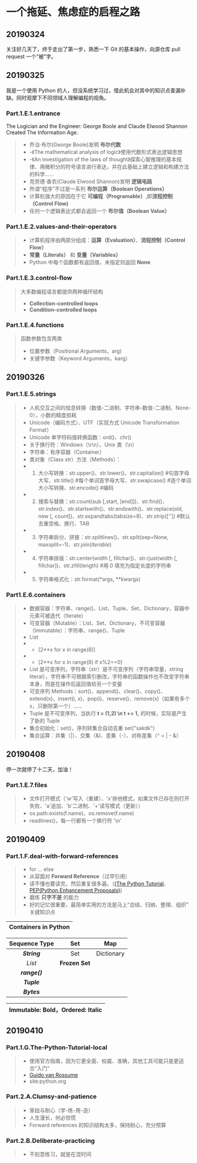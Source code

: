 # 一个拖延、焦虑症的启程之路

## 20190324
关注好几天了，终于走出了第一步，熟悉一下 Git 的基本操作，向源仓库 pull request 一个“被”字。


## 20190325
我是一个使用 Python 的人，但没系统学习过，借此机会对其中的知识点查漏补缺。同时观摩下不同领域人理解编程的视角。

### Part.1.E.1.entrance
The Logician and the Engineer: George Boole and Claude Elwood Shannon Created The Information Age.
> - 乔治·布尔(George Boole)发明 **布尔代数** 
> - -《The mathematical analysis of logic》使用代数形式表达逻辑思想
> - -《An investigation of the laws of thought》探索心智推理的基本规律、用微积分的符号语言进行表达，并在此基础上建立逻辑和构建方法的科学……
> - 克劳德·香农(Claude Elwood Shannon)发明 **逻辑电路**
> - 所谓“程序”不过是一系列 **布尔运算（Boolean Operations）**
> - 计算机强大的原因在于它 **可编程（Programable）**,即**流程控制（Control Flow)**
> - 任何一个逻辑表达式都会返回一个 **布尔值（Boolean Value）**

### Part.1.E.2.values-and-their-operators
> - 计算机程序由两部分组成：**运算（Evaluation）**、**流程控制（Control Flow）**
> - **常量（Literals）** 和 **变量（Variables）**
> - Python 中每个函数都有返回值，未指定则返回 **None**

### Part.1.E.3.control-flow
> 大多数编程语言都提供两种循环结构
> - **Collection-controlled loops** 
> - **Condition-controlled loops**

### Part.1.E.4.functions
> 函数参数包含两类
> - 位置参数（Positional Arguments，arg)
> - 关键字参数（Keyword Arguments，karg）

## 20190326
### Part.1.E.5.strings
> - 人机交互之间的信息转换（数值-二进制、字符串-数值-二进制、None-0），小数的精度损耗
> - Unicode（编码方式）、UTF（实现方式 Unicode Transformation Format）
> - Unicode 单字符码值转换函数：ord()、chr()
> - 关于换行符：Windows（\r\n）、Unix 类（\n）
> - 字符串：有序容器（Container）
> - 类对象（Class str）方法（Methods）：
> - 1. 大小写转换：str.upper()、str.lower()、str.capitalize() #句首字母大写、str.title() #每个单词首字母大写、str.swapcase() #逐个单词大小写转换、str.encode() #编码
> - 2. 搜索与替换：str.count(sub [,start, [end]])、str.find()、str.index()、str.startswith()、str.endswith()、str.replace(old, new [, count])、str.expandtabs(tabsize=8)、str.strip(['']) #默认去重空格、换行、TAB
> - 3. 字符串拆分、拼接：str.splitlines()、str.split(sep=None, maxsplit=-1)、str.join(_iterable_)
> - 4. 字符串排版：str.center(width [, fillchar])、str.rjust(width [, fillchar])、str.zfill(length) #用 0 填充为指定长度的字符串
> - 5. 字符串格式化：str.format(*args, **kwargs)

### Part1.E.6.containers
> - 数据容器：字符串、range()、List、Tuple、Set、Dictionary，容器中元素可被迭代（Iterate）
> - 可变容器（Mutable）：List、Set、Dictionary，不可变容器（Immutable）：字符串、range()、Tuple
> - List
> - - [2**x for x in range(8)]
> - - [2**x for x in range(8) if x%2==0]
> - List 是可变序列，字符串（str）是不可变序列（字符串常量，string literal），字符串不可根据索引删改，字符串的函数操作也不改变字符串本身，而是在操作后返回值给另一个变量
> - 可变序列 Methods：sort()、append()、clear()、copy()、extend(x)、insert(i, x)、pop(i)、reserve()、remove(x)（如果有多个 x，只删除第一个）……
> - Tuple 是不可变序列，当执行 **t = (1,2) \n t += 1,** 的时候，实际是产生了新的 Tuple
> - 集合初始化：set()，序列转集合自动去重 set("sakdk")
> - 集合运算：并集（|）、交集（&)、差集（-）、对称差集（^ = | - &）


## 20190408
停一次就停了十二天，加油！

### Part.1.E.7.files
> - 文件打开模式（'w'写入（重建）、'x'排他模式，如果文件已存在则打开失败、'a'追加、'b'二进制、'+'读写模式（更新））
> - os.path.exists(f.name)、os.remove(f.name)
> - readlines()，每一行都有一个换行符 '\n'


## 20190409
### Part.1.F.deal-with-forward-references
> - for ... else
> - 从容面对 **Forward Reference**（过早引用）
> - 读不懂也要读完，然后重复很多遍。（[(The Python Tutorial](https://docs.python.org/3/tutorial/index.html)、[PEP(Python Enhancement Proposals)](https://www.python.org/dev/peps/pep-0008/))
> - 磨炼 **只字不差** 的能力
> - 好的记忆很重要，最简单实用的方法是马上“总结、归纳、整理、组织” 关键知识点

| Containers in Python |
|:-----------------------:|

| Sequence Type | Set | Map |
|:--------------:|:-----:|:-----:|
| ***String*** | Set | Dictionary |
| *List*  | **Frozen Set** ||
| ***range()*** | |
| ***Tuple*** |  |
| ***Bytes*** |  |

| Immutable: Bold，Ordered: Italic |
|-----:|


## 20190410
### Part.1.G.The-Python-Tutorial-local
> - 使用官方指南，因为它更全面、权威、准确，其他工具可能只是更适合“入门”
> - [Guido van Rossume](https://gvanrossum.github.io/)
> - <queriess> site:python.org

### Part.2.A.Clumsy-and-patience
> - 笨拙与耐心（学-练-用-造）
> - 人生漫长，何必惊慌
> - Forward references 的知识结构太多，保持耐心，充分预算

### Part.2.B.Deliberate-practicing
> - 不刻意练习，就是在混时间








